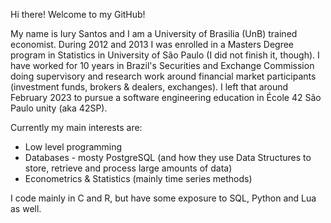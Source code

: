 <!--
**iuryr/iuryr** is a ✨ _special_ ✨ repository because its `README.md` (this file) appears on your GitHub profile.

Here are some ideas to get you started:

- 🔭 I’m currently working on ...
- 🌱 I’m currently learning ...
- 👯 I’m looking to collaborate on ...
- 🤔 I’m looking for help with ...
- 💬 Ask me about ...
- 📫 How to reach me: ...
- 😄 Pronouns: ...
- ⚡ Fun fact: ...
-->

Hi there! Welcome to my GitHub!

My name is Iury Santos and I am a University of Brasilia (UnB) trained economist. During 2012 and 2013 I was enrolled in a Masters Degree program in Statistics in University of São Paulo (I did not finish it, though). I have worked for 10 years in Brazil's Securities and Exchange Commission doing supervisory and research work around financial market participants (investment funds, brokers & dealers, exchanges). I left that around February 2023 to pursue a software engineering education in École 42 São Paulo unity (aka 42SP).

Currently my main interests are:
- Low level programming
- Databases - mosty PostgreSQL (and how they use Data Structures to store, retrieve and process large amounts of data)
- Econometrics & Statistics (mainly time series methods)

I code mainly in C and R, but have some exposure to SQL, Python and Lua as well.
